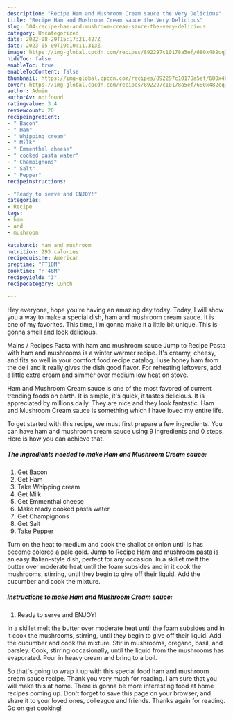 ```yaml
---
description: "Recipe Ham and Mushroom Cream sauce the Very Delicious"
title: "Recipe Ham and Mushroom Cream sauce the Very Delicious"
slug: 304-recipe-ham-and-mushroom-cream-sauce-the-very-delicious
category: Uncategorized
date: 2022-08-29T15:17:21.427Z
date: 2023-05-09T19:10:11.313Z
image: https://img-global.cpcdn.com/recipes/892297c10178a5ef/680x482cq70/ham-and-mushroom-cream-sauce-recipe-main-photo.jpg
hideToc: false
enableToc: true
enableTocContent: false
thumbnail: https://img-global.cpcdn.com/recipes/892297c10178a5ef/680x482cq70/ham-and-mushroom-cream-sauce-recipe-main-photo.jpg
cover: https://img-global.cpcdn.com/recipes/892297c10178a5ef/680x482cq70/ham-and-mushroom-cream-sauce-recipe-main-photo.jpg
author: Admin
authorAv: notfound
ratingvalue: 3.4
reviewcount: 20
recipeingredient:
- " Bacon"
- " Ham"
- " Whipping cream"
- " Milk"
- " Emmenthal cheese"
- " cooked pasta water"
- " Champignons"
- " Salt"
- " Pepper"
recipeinstructions:

- "Ready to serve and ENJOY!"
categories:
- Recipe
tags:
- ham
- and
- mushroom

katakunci: ham and mushroom 
nutrition: 293 calories
recipecuisine: American
preptime: "PT18M"
cooktime: "PT46M"
recipeyield: "3"
recipecategory: Lunch

---
```



Hey everyone, hope you're having an amazing day today. Today, I will show you a way to make a special dish, ham and mushroom cream sauce. It is one of my favorites. This time, I'm gonna make it a little bit unique. This is gonna smell and look delicious.

Mains / Recipes Pasta with ham and mushroom sauce Jump to Recipe Pasta with ham and mushrooms is a winter warmer recipe. It&#39;s creamy, cheesy, and fits so well in your comfort food recipe catalog. I use honey ham from the deli and it really gives the dish good flavor. For reheating leftovers, add a little extra cream and simmer over medium low heat on stove.

Ham and Mushroom Cream sauce is one of the most favored of current trending foods on earth. It is simple, it's quick, it tastes delicious. It is appreciated by millions daily. They are nice and they look fantastic. Ham and Mushroom Cream sauce is something which I have loved my entire life.


To get started with this recipe, we must first prepare a few ingredients. You can have ham and mushroom cream sauce using 9 ingredients and 0 steps. Here is how you can achieve that.

<!--inarticleads1-->

##### The ingredients needed to make Ham and Mushroom Cream sauce:

1. Get  Bacon
1. Get  Ham
1. Take  Whipping cream
1. Get  Milk
1. Get  Emmenthal cheese
1. Make ready  cooked pasta water
1. Get  Champignons
1. Get  Salt
1. Take  Pepper


Turn on the heat to medium and cook the shallot or onion until is has become colored a pale gold. Jump to Recipe Ham and mushroom pasta is an easy Italian-style dish, perfect for any occasion. In a skillet melt the butter over moderate heat until the foam subsides and in it cook the mushrooms, stirring, until they begin to give off their liquid. Add the cucumber and cook the mixture. 

<!--inarticleads2-->

##### Instructions to make Ham and Mushroom Cream sauce:


1. Ready to serve and ENJOY!

In a skillet melt the butter over moderate heat until the foam subsides and in it cook the mushrooms, stirring, until they begin to give off their liquid. Add the cucumber and cook the mixture. Stir in mushrooms, oregano, basil, and parsley. Cook, stirring occasionally, until the liquid from the mushrooms has evaporated. Pour in heavy cream and bring to a boil. 

So that's going to wrap it up with this special food ham and mushroom cream sauce recipe. Thank you very much for reading. I am sure that you will make this at home. There is gonna be more interesting food at home recipes coming up. Don't forget to save this page on your browser, and share it to your loved ones, colleague and friends. Thanks again for reading. Go on get cooking!
